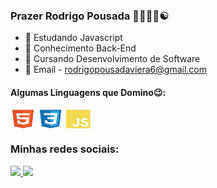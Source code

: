 ### Prazer Rodrigo Pousada 👋🏾🥇🥋☯️


- 🚀 Estudando Javascript
- 👔 Conhecimento Back-End
- 🥼 Cursando Desenvolvimento de Software
- 📩 Email - rodrigopousadaviera6@gmail.com

#### Algumas Linguagens que Domino😉:<h4>
<div style="display: inline_block">
  
  <img align="center" alt="Rdg-HTML" height="30" width="40" src="https://raw.githubusercontent.com/devicons/devicon/master/icons/html5/html5-original.svg">
  <img align="center" alt="Rdg-CSS" height="30" width="40" src="https://raw.githubusercontent.com/devicons/devicon/master/icons/css3/css3-original.svg">
  <img align="center" alt="Rdg-Js" height="30" width="40" src="https://raw.githubusercontent.com/devicons/devicon/master/icons/javascript/javascript-plain.svg">
  
</div>

### Minhas redes sociais:
<a href="https://www.linkedin.com/in/rodrigo-pousada-vieira-92b606208/"><img src="https://img.shields.io/badge/LinkedIn-F6F6F6?style=for-the-badge&logo=linkedin&logoColor=blue"> </img></a>
<a href="instagram.com/rdgcria7"><img src="https://img.shields.io/badge/Instagram-F6F6F6?style=for-the-badge&logo=Instagram&logoColor=rose"></img></a>
